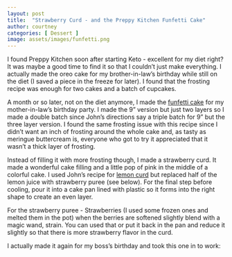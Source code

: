 ```yaml
---
layout: post
title:  "Strawberry Curd - and the Preppy Kitchen Funfetti Cake"
author: courtney
categories: [ Dessert ]
image: assets/images/funfetti.png
---
```

I found Preppy Kitchen soon after starting Keto - excellent for my diet right? It was maybe a good time to find it so that I couldn’t just make everything. I actually made the oreo cake for my brother-in-law’s birthday while still on the diet (I saved a piece in the freeze for later). I found that the frosting recipe was enough for two cakes and a batch of cupcakes. 

A month or so later, not on the diet anymore, I made the [funfetti cake](https//preppykitchen.com/funfetti-cake-2/) for my mother-in-law’s birthday party. I made the 9” version but just two layers so I made a double batch since John’s directions say a triple batch for 9” but the three layer version. I found the same frosting issue with this recipe since I didn’t want an inch of frosting around the whole cake and, as tasty as meringue buttercream is, everyone who got to try it appreciated that it wasn’t a thick layer of frosting. 

Instead of filling it with more frosting though, I made a strawberry curd. It made a wonderful cake filling and a little pop of pink in the middle of a colorful cake. I used John’s recipe for [lemon curd](https//preppykitchen.com/lemon-curd/) but replaced half of the lemon juice with strawberry puree (see below). For the final step before cooling, pour it into a cake pan lined with plastic so it forms into the right shape to create an even layer.

For the strawberry puree - Strawberries (I used some frozen ones and melted them in the pot) when the berries are softened slightly blend with a magic wand, strain. You can used that or put it back in the pan and reduce it slightly so that there is more strawberry flavor in the curd. 

I actually made it again for my boss’s birthday and took this one in to work:
